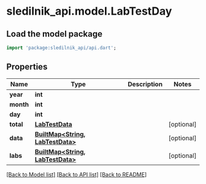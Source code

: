 # sledilnik_api.model.LabTestDay

## Load the model package
```dart
import 'package:sledilnik_api/api.dart';
```

## Properties
Name | Type | Description | Notes
------------ | ------------- | ------------- | -------------
**year** | **int** |  | 
**month** | **int** |  | 
**day** | **int** |  | 
**total** | [**LabTestData**](LabTestData.md) |  | [optional] 
**data** | [**BuiltMap&lt;String, LabTestData&gt;**](LabTestData.md) |  | [optional] 
**labs** | [**BuiltMap&lt;String, LabTestData&gt;**](LabTestData.md) |  | [optional] 

[[Back to Model list]](../README.md#documentation-for-models) [[Back to API list]](../README.md#documentation-for-api-endpoints) [[Back to README]](../README.md)


